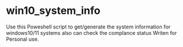 # win10_system_info
Use this Poweshell script to get/generate the system information for windows10/11 systems 
also can check the complance status
Writen for Personal use.
